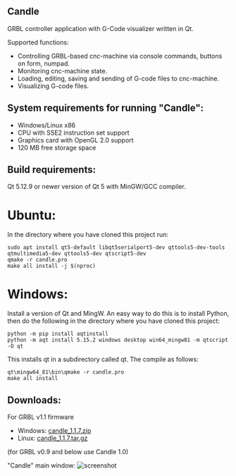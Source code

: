 Candle
-----------
GRBL controller application with G-Code visualizer written in Qt.

Supported functions:
* Controlling GRBL-based cnc-machine via console commands, buttons on form, numpad.
* Monitoring cnc-machine state.
* Loading, editing, saving and sending of G-code files to cnc-machine.
* Visualizing G-code files.

System requirements for running "Candle":
-------------------
* Windows/Linux x86
* CPU with SSE2 instruction set support
* Graphics card with OpenGL 2.0 support
* 120 MB free storage space

Build requirements:
------------------
Qt 5.12.9 or newer version of Qt 5 with MinGW/GCC compiler.

Ubuntu:
======
In the directory where you have cloned this project run:

```
sudo apt install qt5-default libqt5serialport5-dev qttools5-dev-tools qtmultimedia5-dev qttools5-dev qtscript5-dev
qmake -r candle.pro
make all install -j $(nproc)
```

Windows:
=======

Install a version of Qt and MingW. An easy way to do this is to install Python, then do the following in the directory where you have cloned this project:

```
python -m pip install aqtinstall
python -m aqt install 5.15.2 windows desktop win64_mingw81 -m qtscript -O qt
```

This installs qt in a subdirectory called qt. The compile as follows:

```
qt\mingw64_81\bin\qmake -r candle.pro
make all install
```

Downloads:
----------
For GRBL v1.1 firmware

* Windows: [candle_1.1.7.zip](https://github.com/Denvi/Candle/releases/download/v1.1/Candle_1.1.7.zip)
* Linux: [candle_1.1.7.tar.gz](https://github.com/Denvi/Candle/releases/download/v1.1/Candle_1.1.7.tar.gz)

(for GRBL v0.9 and below use Candle 1.0)

"Candle" main window:
![screenshot](/screenshots/screenshot_heightmap_original.png)
